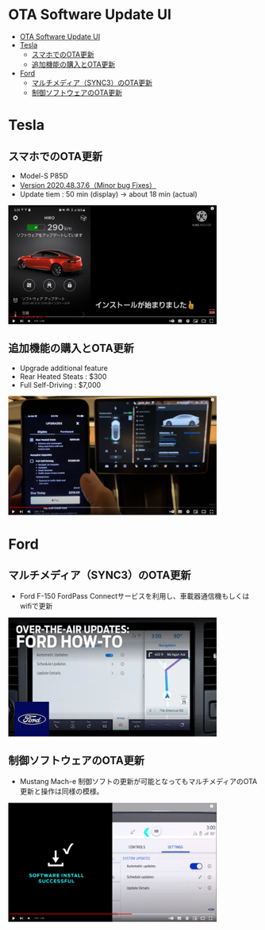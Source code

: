 # OTA Software Update UI


<!-- @import "[TOC]" {cmd="toc" depthFrom=1 depthTo=6 orderedList=false} -->

<!-- code_chunk_output -->

- [OTA Software Update UI](#ota-software-update-ui)
- [Tesla](#tesla)
  - [スマホでのOTA更新](#スマホでのota更新)
  - [追加機能の購入とOTA更新](#追加機能の購入とota更新)
- [Ford](#ford)
  - [マルチメディア（SYNC3）のOTA更新](#マルチメディアsync3のota更新)
  - [制御ソフトウェアのOTA更新](#制御ソフトウェアのota更新)

<!-- /code_chunk_output -->

# Tesla

## スマホでのOTA更新

- Model-S P85D
- [Version 2020.48.37.6（Minor bug Fixes）](https://www.notateslaapp.com/ja/%E3%82%BD%E3%83%95%E3%83%88%E3%82%A6%E3%82%A7%E3%82%A2%E3%82%A2%E3%83%83%E3%83%97%E3%83%87%E3%83%BC%E3%83%88/%E3%83%90%E3%83%BC%E3%82%B8%E3%83%A7%E3%83%B3/2020.48.37.6/%E3%83%AA%E3%83%AA%E3%83%BC%E3%82%B9%E3%83%8E%E3%83%BC%E3%83%88)
- Update tiem : 50 min (display) → about 18 min (actual)

<a href="https://www.youtube.com/watch?v=inbyw2A09XY"><img width="420" height="240" src="./img/ota-ui-tesla-model-s-001.png"></a>

## 追加機能の購入とOTA更新

- Upgrade additional feature
- Rear Heated Steats : $300 
- Full Self-Driving : $7,000

<a href="https://www.youtube.com/watch?v=r1qKIUHqG6s"><img width="420" height="240" src="./img/ota-ui-tesla-additional-upgrade-001.png"></a>


# Ford

## マルチメディア（SYNC3）のOTA更新

- Ford F-150
FordPass Connectサービスを利用し、車載器通信機もしくはwifiで更新

<a href="https://www.youtube.com/watch?v=0AOyBDrSvto"><img width="420" height="240" src="./img/ota-ui-ford-f150.png"></a>

## 制御ソフトウェアのOTA更新

- Mustang Mach-e
  制御ソフトの更新が可能となってもマルチメディアのOTA更新と操作は同様の模様。

<a href="https://www.youtube.com/watch?v=XlmgNed_0qo"><img width="420" height="240" src="./img/ota-ui-ford-mach-e.png"></a>


